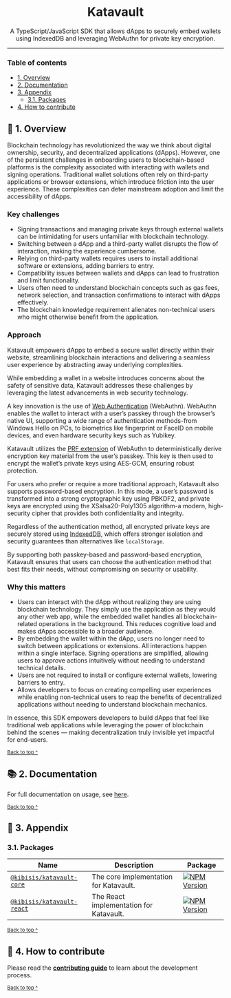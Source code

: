 <h1 align="center">
  Katavault
</h1>

<p align="center">
  A TypeScript/JavaScript SDK that allows dApps to securely embed wallets using IndexedDB and leveraging WebAuthn for private key encryption.
</p>

---

### Table of contents

* [1. Overview](#-1-overview)
* [2. Documentation](#-2-documentation)
* [3. Appendix](#-3-appendix)
  - [3.1. Packages](#31-packages)
* [4. How to contribute](#-4-how-to-contribute)

## 🔭 1. Overview

Blockchain technology has revolutionized the way we think about digital ownership, security, and decentralized applications (dApps). However, one of the persistent challenges in onboarding users to blockchain-based platforms is the complexity associated with interacting with wallets and signing operations. Traditional wallet solutions often rely on third-party applications or browser extensions, which introduce friction into the user experience. These complexities can deter mainstream adoption and limit the accessibility of dApps.

### Key challenges

* Signing transactions and managing private keys through external wallets can be intimidating for users unfamiliar with blockchain technology.
* Switching between a dApp and a third-party wallet disrupts the flow of interaction, making the experience cumbersome.
* Relying on third-party wallets requires users to install additional software or extensions, adding barriers to entry.
* Compatibility issues between wallets and dApps can lead to frustration and limit functionality.
* Users often need to understand blockchain concepts such as gas fees, network selection, and transaction confirmations to interact with dApps effectively.
* The blockchain knowledge requirement alienates non-technical users who might otherwise benefit from the application.

### Approach

Katavault empowers dApps to embed a secure wallet directly within their website, streamlining blockchain interactions and delivering a seamless user experience by abstracting away underlying complexities.

While embedding a wallet in a website introduces concerns about the safety of sensitive data, Katavault addresses these challenges by leveraging the latest advancements in web security technology.

A key innovation is the use of [Web Authentication](https://developer.mozilla.org/en-US/docs/Web/API/Web_Authentication_API) (WebAuthn). WebAuthn enables the wallet to interact with a user’s passkey through the browser’s native UI, supporting a wide range of authentication methods-from Windows Hello on PCs, to biometrics like fingerprint or FaceID on mobile devices, and even hardware security keys such as Yubikey.

Katavault utilizes the [PRF extension](https://github.com/w3c/webauthn/wiki/Explainer:-PRF-extension) of WebAuthn to deterministically derive encryption key material from the user’s passkey. This key is then used to encrypt the wallet’s private keys using AES-GCM, ensuring robust protection.

For users who prefer or require a more traditional approach, Katavault also supports password-based encryption. In this mode, a user’s password is transformed into a strong cryptographic key using PBKDF2, and private keys are encrypted using the XSalsa20-Poly1305 algorithm-a modern, high-security cipher that provides both confidentiality and integrity.

Regardless of the authentication method, all encrypted private keys are securely stored using [IndexedDB](https://developer.mozilla.org/en-US/docs/Web/API/IndexedDB_API), which offers stronger isolation and security guarantees than alternatives like `localStorage`.

By supporting both passkey-based and password-based encryption, Katavault ensures that users can choose the authentication method that best fits their needs, without compromising on security or usability.

### Why this matters

* Users can interact with the dApp without realizing they are using blockchain technology. They simply use the application as they would any other web app, while the embedded wallet handles all blockchain-related operations in the background. This reduces cognitive load and makes dApps accessible to a broader audience.
* By embedding the wallet within the dApp, users no longer need to switch between applications or extensions. All interactions happen within a single interface. Signing operations are simplified, allowing users to approve actions intuitively without needing to understand technical details.
* Users are not required to install or configure external wallets, lowering barriers to entry.
* Allows developers to focus on creating compelling user experiences while enabling non-technical users to reap the benefits of decentralized applications without needing to understand blockchain mechanics.

In essence, this SDK empowers developers to build dApps that feel like traditional web applications while leveraging the power of blockchain behind the scenes — making decentralization truly invisible yet impactful for end-users.

<sup>[Back to top ^][table-of-contents]</sup>

## 📚 2. Documentation

For full documentation on usage, see [here](https://kibis-is.github.io/katavault).

<sup>[Back to top ^][table-of-contents]</sup>

## 📑 3. Appendix

### 3.1. Packages

| Name                                                                                                   | Description                             | Package                                                                                                                               |
|--------------------------------------------------------------------------------------------------------|-----------------------------------------|---------------------------------------------------------------------------------------------------------------------------------------|
| [`@kibisis/katavault-core`](https://github.com/kibis-is/katavault/blob/main/packages/core/README.md)   | The core implementation for Katavault.  | [![NPM Version](https://img.shields.io/npm/v/%40kibisis%2Fkatavault-core)](https://www.npmjs.com/package/%40kibisis/katavault-core)   |
| [`@kibisis/katavault-react`](https://github.com/kibis-is/katavault/blob/main/packages/react/README.md) | The React implementation for Katavault. | [![NPM Version](https://img.shields.io/npm/v/%40kibisis%2Fkatavault-react)](https://www.npmjs.com/package/%40kibisis/katavault-react) |

<sup>[Back to top ^][table-of-contents]</sup>

## 👏 4. How to contribute

Please read the [**contributing guide**](https://github.com/kibis-is/katavault/blob/main/CONTRIBUTING.md) to learn about the development process.

<sup>[Back to top ^][table-of-contents]</sup>

<!-- links -->
[table-of-contents]: #table-of-contents
